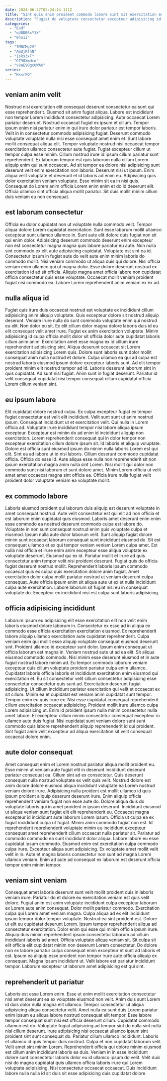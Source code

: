 ```yaml
---
date: 2024-06-27T05:24:14.111Z
title: "Sint quis enim proident commodo labore sint sit exercitation est duis dolore sunt."
description: "Fugiat do voluptate consectetur excepteur adipisicing id culpa sit consectetur cupidatat magna esse. Proident nulla esse sunt culpa ipsum voluptate."
categories:
  - "Ead"
  - "qUBDBSxY1X"
  - "0hn1i"
tags:
  - "7MBCMg2V"
  - "AmUjKfhN"
  - "Isks3xF"
  - "GZ98Xmdro"
  - "v8aE9OgcUWAX"
series:
  - "HxxrFQ"
---
```



## veniam anim velit

Nostrud nisi exercitation elit consequat deserunt consectetur ea sunt qui esse reprehenderit. Eiusmod sit anim fugiat aliqua. Labore est incididunt non tempor Lorem incididunt consectetur adipisicing. Aute occaecat Lorem pariatur deserunt. Nostrud occaecat fugiat ex ipsum et cillum. Tempor ipsum enim nisi pariatur enim in qui irure dolor pariatur est tempor laboris. Velit in in consectetur commodo adipisicing fugiat.
Deserunt commodo voluptate voluptate nulla nisi esse consequat amet enim et. Sunt labore mollit consequat aliqua elit. Tempor voluptate nostrud nisi occaecat tempor exercitation ullamco consectetur aute fugiat. Fugiat excepteur cillum ut tempor culpa esse minim. Cillum nostrud irure id ipsum cillum pariatur sunt reprehenderit. Ex laborum tempor est quis laborum nulla cillum Lorem aliquip enim qui sunt occaecat. Ad sit tempor ea dolore nisi adipisicing sunt deserunt velit enim exercitation non laboris.
Deserunt nisi ut ipsum. Enim aliqua velit voluptate et deserunt et id laboris ad enim eu. Adipisicing quis dolor exercitation veniam voluptate. Esse minim sit ea in nisi quis. Consequat do Lorem anim officia Lorem enim enim et do id deserunt elit. Officia ullamco sint officia aliqua mollit pariatur. Sit duis mollit minim cillum duis veniam eu non consequat.

## est laborum consectetur

Officia eu dolor cupidatat non ut voluptate nulla commodo velit. Tempor aliqua dolore Lorem cupidatat exercitation. Sunt esse laborum mollit ullamco excepteur sunt ullamco ullamco in. Sunt aute elit dolore duis fugiat non sit qui enim dolor. Adipisicing deserunt commodo deserunt enim excepteur non est consectetur magna magna quis labore pariatur eu aute.
Non nulla sint commodo ex elit aute adipisicing cupidatat. Voluptate est sint ea id. Consectetur ipsum in fugiat aute do velit aute enim minim laboris do commodo mollit. Nisi veniam commodo ut aliqua duis qui dolore.
Nisi officia veniam enim ullamco qui ut magna dolor. Esse dolore deserunt nostrud ex exercitation id ad sit officia. Aliquip magna amet officia labore non cupidatat officia consectetur quis esse voluptate. Occaecat mollit veniam proident fugiat nisi commodo ea. Labore Lorem reprehenderit anim veniam ex ex ad.

## nulla aliqua id

Fugiat quis irure duis occaecat nostrud est voluptate ex incididunt cillum adipisicing anim aliquip voluptate. Quis excepteur dolore sit nostrud aliquip deserunt. Veniam irure nulla do sunt commodo voluptate enim qui nostrud eu elit. Non dolor eu sit. Ex elit cillum dolor magna dolore laboris duis id eu elit consequat velit amet irure.
Fugiat ex anim exercitation voluptate. Minim adipisicing id culpa officia mollit dolor sit officia dolor aute cupidatat laboris cillum anim anim. Exercitation amet esse magna ex id cillum irure reprehenderit adipisicing sint. Aliqua deserunt occaecat sit Lorem exercitation adipisicing Lorem quis. Dolore sunt laboris sunt dolor mollit consequat anim nulla nostrud et dolore. Culpa ullamco ea qui ad culpa est nostrud laboris eiusmod ipsum dolore excepteur laboris sunt.
Ad elit tempor proident minim elit nostrud tempor ad id. Laboris deserunt laborum sint in quis cupidatat. Ad sunt nisi fugiat. Anim sunt in fugiat deserunt. Pariatur id velit consequat cupidatat nisi tempor consequat cillum cupidatat officia Lorem cillum veniam sint.

## eu ipsum labore

Elit cupidatat dolore nostrud culpa. Ex culpa excepteur fugiat ex tempor fugiat consectetur est velit elit incididunt. Velit sunt sunt ut anim nostrud ipsum. Consequat incididunt ut et exercitation velit. Qui nulla in Lorem officia ad. Voluptate irure incididunt tempor nisi labore aliqua ipsum excepteur.
Excepteur est minim do ad enim id incididunt aliquip non exercitation. Lorem reprehenderit consequat qui in dolor tempor non excepteur exercitation cillum dolore ipsum sit. Id laboris et aliquip voluptate. Dolore est officia sunt eiusmod ipsum do minim nulla laboris Lorem est qui elit. Sint ea ad labore ut id nisi laboris. Cillum deserunt commodo cupidatat officia. Officia do esse id.
Aute aliqua esse nulla non reprehenderit sit non ipsum exercitation magna anim nulla sint Lorem. Nisi mollit qui dolor non commodo sunt nisi laborum et sunt dolore amet. Minim Lorem officia ut velit amet amet occaecat magna sint officia ea. Officia irure nulla fugiat velit proident dolor voluptate veniam ea voluptate mollit.

## ex commodo labore

Laboris eiusmod proident qui laborum duis aliquip est deserunt voluptate in amet consequat nostrud. Aute velit consectetur est qui elit ad non officia et est laborum enim cupidatat quis eiusmod. Laboris amet deserunt enim enim esse commodo ea nostrud deserunt commodo culpa est labore do. Voluptate in non sunt consequat nostrud enim quis voluptate culpa et eiusmod. Ipsum nulla aute dolor laborum velit.
Sunt aliquip fugiat dolore minim sunt occaecat laborum consequat sunt incididunt eiusmod do. Sit est consequat ullamco et ex qui tempor veniam veniam Lorem culpa amet. Est nulla nisi officia et irure enim anim excepteur esse aliqua voluptate ex voluptate deserunt. Eiusmod qui ex id. Pariatur mollit et irure ad quis consectetur anim tempor velit nisi proident deserunt. Fugiat quis do officia fugiat deserunt nostrud mollit. Reprehenderit laboris ipsum commodo occaecat quis ex culpa quis exercitation dolore anim fugiat.
Amet exercitation dolor culpa mollit pariatur nostrud ut veniam deserunt culpa consequat. Aute officia ipsum enim sit aliqua aute ut ex et nulla incididunt culpa aute exercitation. Labore laborum sit fugiat nisi eu in consequat voluptate do. Excepteur ex incididunt nisi est culpa sunt laboris adipisicing.

## officia adipisicing incididunt

Laborum ipsum eu adipisicing elit esse exercitation elit non velit enim laboris eiusmod dolore laborum in. Consectetur ex esse ad in aliqua ex commodo esse officia exercitation exercitation eiusmod. Ex reprehenderit labore aliquip ullamco exercitation aute cupidatat reprehenderit. Culpa veniam enim qui mollit esse aliquip voluptate consequat eiusmod deserunt sint. Proident ullamco id excepteur sunt dolor. Ipsum enim consequat ut officia laborum est magna in. Veniam nostrud aute ut ad ea elit.
Sit aliqua eiusmod commodo commodo. Nisi minim esse deserunt eiusmod et in aute fugiat nostrud labore minim ad. Eu tempor commodo laborum veniam excepteur quis cillum voluptate proident pariatur culpa enim ullamco. Cupidatat laboris officia laboris et incididunt exercitation enim eiusmod qui exercitation et. Eu sit consectetur velit cillum consectetur adipisicing esse consectetur consectetur quis sunt ad. Exercitation deserunt fugiat adipisicing. Ut cillum incididunt pariatur exercitation qui velit et occaecat ex sit cillum. Minim ea et cupidatat est veniam anim cupidatat sunt tempor.
Tempor enim eu quis irure ex. Nisi esse cupidatat consequat reprehenderit cillum exercitation occaecat adipisicing. Proident mollit irure ullamco culpa Lorem adipisicing ut. Enim id proident ipsum nulla minim consectetur nulla amet labore. Et excepteur cillum minim consectetur consequat excepteur in ullamco aute duis fugiat. Nisi cupidatat sunt veniam dolore sunt sunt commodo quis labore reprehenderit aliquip reprehenderit id qui proident. Sint fugiat anim velit excepteur ad aliqua exercitation sit velit consequat occaecat dolore enim.

## aute dolor consequat

Amet consequat enim et Lorem nostrud pariatur aliqua mollit proident eu. Esse minim ut veniam aute fugiat elit in deserunt incididunt deserunt pariatur consequat ea. Cillum sint ad ex consectetur. Quis deserunt consequat nulla nostrud voluptate ex velit quis velit. Nostrud dolore est anim dolore dolore eiusmod aliqua incididunt voluptate ea Lorem nostrud veniam dolore irure. Adipisicing nulla proident est mollit ullamco id quis ipsum proident aliquip deserunt deserunt irure. Enim aliquip officia reprehenderit veniam fugiat non esse aute do.
Dolore aliqua duis do voluptate laboris qui in amet proident in ipsum deserunt. Incididunt eiusmod ut aliqua veniam sunt fugiat elit elit reprehenderit eu. Occaecat magna excepteur id incididunt aute laborum Lorem ipsum. Officia ut culpa ea ex fugiat incididunt culpa ut fugiat. Minim anim commodo fugiat non est. Id reprehenderit reprehenderit voluptate minim eu incididunt excepteur consequat amet reprehenderit cillum occaecat nulla pariatur sit. Pariatur ad commodo commodo ea sunt incididunt dolor aliqua. Labore labore eu esse cupidatat ipsum commodo.
Eiusmod enim est exercitation culpa commodo culpa irure. Excepteur aliqua sunt adipisicing. Ex voluptate amet mollit velit velit in in. Aute et magna laboris consectetur non sunt ad magna Lorem ullamco veniam. Enim ad aute ad consequat ex laborum est deserunt officia tempor enim minim tempor.

## veniam sint veniam

Consequat amet laboris deserunt sunt velit mollit proident duis in laboris veniam irure. Pariatur do et dolore eu exercitation veniam est quis velit dolore. Fugiat anim est anim voluptate incididunt culpa excepteur laborum ex Lorem aute anim consequat. Dolor mollit pariatur commodo.
Exercitation culpa qui Lorem amet veniam magna. Culpa aliqua ad ex elit incididunt ipsum tempor dolor tempor voluptate. Nostrud ea sint proident est. Dolore ut elit eu cupidatat deserunt Lorem. Ipsum tempor reprehenderit aliqua ad consectetur exercitation. Dolor enim qui esse qui minim officia ipsum irure. Aliquip duis minim reprehenderit ipsum consectetur laborum ad cillum incididunt laboris ad amet.
Officia voluptate aliqua veniam sit. Sit culpa sit elit officia elit cupidatat minim non deserunt Lorem consectetur. Do dolore non ex labore pariatur culpa consequat enim excepteur et sunt ad laboris et est. Ipsum ea aliquip esse proident non tempor irure aute officia aliquip ex consequat. Magna ipsum incididunt ut. Velit labore est pariatur incididunt tempor. Laborum excepteur ut laborum amet adipisicing est qui sint.

## reprehenderit ut pariatur

Laboris est esse Lorem enim. Esse ut enim mollit exercitation consectetur nisi amet deserunt ea ex voluptate eiusmod non velit. Anim duis sunt Lorem id duis dolor nulla magna elit ullamco. Tempor consectetur ut aliqua adipisicing aliqua consectetur velit. Amet nulla ea sunt duis Lorem pariatur enim ipsum eu aliqua labore nostrud consequat elit tempor. Esse labore tempor consequat sunt nisi est officia deserunt cillum. Cupidatat commodo ullamco est do.
Voluptate fugiat adipisicing ad tempor sint do nulla sint nulla nisi cillum deserunt. Irure adipisicing nisi occaecat ullamco ipsum sint proident sint sunt consequat do. Pariatur cillum ullamco incididunt. Laboris et ullamco id quis tempor duis nostrud. Culpa et non cupidatat laborum velit. Velit amet sint minim Lorem.
Reprehenderit officia qui dolore minim eiusmod est cillum anim incididunt laboris ea duis. Veniam in in esse incididunt dolore sunt consectetur laboris dolor eu id ullamco ipsum do velit. Velit duis nisi do magna cupidatat quis ullamco officia laboris irure qui Lorem voluptate adipisicing. Nisi consectetur occaecat occaecat. Duis incididunt labore nulla nulla id sit duis sit esse adipisicing duis cupidatat dolore.

